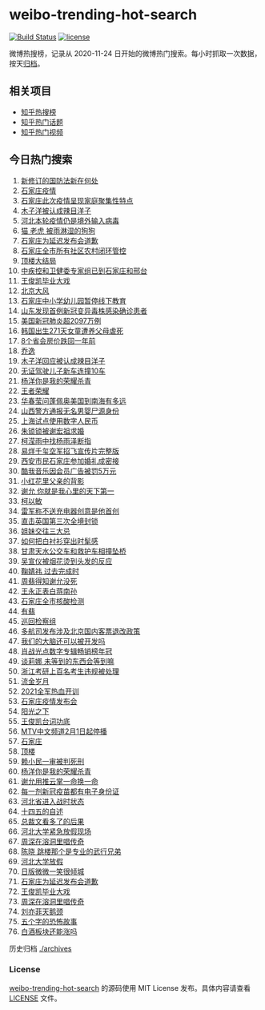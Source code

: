 # weibo-trending-hot-search

[![Build Status](https://github.com/justjavac/weibo-trending-hot-search/workflows/ci/badge.svg?branch=master)](https://github.com/justjavac/weibo-trending-hot-search/actions)
[![license](https://img.shields.io/github/license/justjavac/weibo-trending-hot-search)](https://github.com/justjavac/weibo-trending-hot-search/blob/master/LICENSE)

微博热搜榜，记录从 2020-11-24 日开始的微博热门搜索。每小时抓取一次数据，按天[归档](./archives)。

## 相关项目

- [知乎热搜榜](https://github.com/justjavac/zhihu-trending-top-search)
- [知乎热门话题](https://github.com/justjavac/zhihu-trending-hot-questions)
- [知乎热门视频](https://github.com/justjavac/zhihu-trending-hot-video)

## 今日热门搜索

<!-- BEGIN -->
<!-- 最后更新时间 Wed Jan 06 2021 07:29:42 GMT+0800 (CST) -->
1. [新修订的国防法新在何处](https://s.weibo.com//weibo?q=%23%E6%96%B0%E4%BF%AE%E8%AE%A2%E7%9A%84%E5%9B%BD%E9%98%B2%E6%B3%95%E6%96%B0%E5%9C%A8%E4%BD%95%E5%A4%84%23&Refer=new_time)
1. [石家庄疫情](https://s.weibo.com//weibo?q=%E7%9F%B3%E5%AE%B6%E5%BA%84%E7%96%AB%E6%83%85&Refer=top)
1. [石家庄此次疫情呈现家庭聚集性特点](https://s.weibo.com//weibo?q=%23%E7%9F%B3%E5%AE%B6%E5%BA%84%E6%AD%A4%E6%AC%A1%E7%96%AB%E6%83%85%E5%91%88%E7%8E%B0%E5%AE%B6%E5%BA%AD%E8%81%9A%E9%9B%86%E6%80%A7%E7%89%B9%E7%82%B9%23&Refer=top)
1. [木子洋被认成辣目洋子](https://s.weibo.com//weibo?q=%23%E6%9C%A8%E5%AD%90%E6%B4%8B%E8%A2%AB%E8%AE%A4%E6%88%90%E8%BE%A3%E7%9B%AE%E6%B4%8B%E5%AD%90%23&Refer=top)
1. [河北本轮疫情仍是境外输入病毒](https://s.weibo.com//weibo?q=%23%E6%B2%B3%E5%8C%97%E6%9C%AC%E8%BD%AE%E7%96%AB%E6%83%85%E4%BB%8D%E6%98%AF%E5%A2%83%E5%A4%96%E8%BE%93%E5%85%A5%E7%97%85%E6%AF%92%23&Refer=top)
1. [猫 老虎 被雨淋湿的狗狗](https://s.weibo.com//weibo?q=%E7%8C%AB%20%E8%80%81%E8%99%8E%20%E8%A2%AB%E9%9B%A8%E6%B7%8B%E6%B9%BF%E7%9A%84%E7%8B%97%E7%8B%97&Refer=top)
1. [石家庄为延迟发布会道歉](https://s.weibo.com//weibo?q=%23%E7%9F%B3%E5%AE%B6%E5%BA%84%E4%B8%BA%E5%BB%B6%E8%BF%9F%E5%8F%91%E5%B8%83%E4%BC%9A%E9%81%93%E6%AD%89%23&Refer=top)
1. [石家庄全市所有社区农村闭环管控](https://s.weibo.com//weibo?q=%23%E7%9F%B3%E5%AE%B6%E5%BA%84%E5%85%A8%E5%B8%82%E6%89%80%E6%9C%89%E7%A4%BE%E5%8C%BA%E5%86%9C%E6%9D%91%E9%97%AD%E7%8E%AF%E7%AE%A1%E6%8E%A7%23&Refer=top)
1. [顶楼大结局](https://s.weibo.com//weibo?q=%E9%A1%B6%E6%A5%BC%E5%A4%A7%E7%BB%93%E5%B1%80&Refer=top)
1. [中疾控和卫健委专家组已到石家庄和邢台](https://s.weibo.com//weibo?q=%23%E4%B8%AD%E7%96%BE%E6%8E%A7%E5%92%8C%E5%8D%AB%E5%81%A5%E5%A7%94%E4%B8%93%E5%AE%B6%E7%BB%84%E5%B7%B2%E5%88%B0%E7%9F%B3%E5%AE%B6%E5%BA%84%E5%92%8C%E9%82%A2%E5%8F%B0%23&Refer=top)
1. [王俊凯毕业大戏](https://s.weibo.com//weibo?q=%23%E7%8E%8B%E4%BF%8A%E5%87%AF%E6%AF%95%E4%B8%9A%E5%A4%A7%E6%88%8F%23&Refer=top)
1. [北京大风](https://s.weibo.com//weibo?q=%E5%8C%97%E4%BA%AC%E5%A4%A7%E9%A3%8E&Refer=top)
1. [石家庄中小学幼儿园暂停线下教育](https://s.weibo.com//weibo?q=%23%E7%9F%B3%E5%AE%B6%E5%BA%84%E4%B8%AD%E5%B0%8F%E5%AD%A6%E5%B9%BC%E5%84%BF%E5%9B%AD%E6%9A%82%E5%81%9C%E7%BA%BF%E4%B8%8B%E6%95%99%E8%82%B2%23&Refer=top)
1. [山东发现首例新冠变异毒株感染确诊患者](https://s.weibo.com//weibo?q=%23%E5%B1%B1%E4%B8%9C%E5%8F%91%E7%8E%B0%E9%A6%96%E4%BE%8B%E6%96%B0%E5%86%A0%E5%8F%98%E5%BC%82%E6%AF%92%E6%A0%AA%E6%84%9F%E6%9F%93%E7%A1%AE%E8%AF%8A%E6%82%A3%E8%80%85%23&Refer=top)
1. [美国新冠肺炎超2097万例](https://s.weibo.com//weibo?q=%E7%BE%8E%E5%9B%BD%E6%96%B0%E5%86%A0%E8%82%BA%E7%82%8E%E8%B6%852097%E4%B8%87%E4%BE%8B&Refer=top)
1. [韩国出生271天女童遭养父母虐死](https://s.weibo.com//weibo?q=%23%E9%9F%A9%E5%9B%BD%E5%87%BA%E7%94%9F271%E5%A4%A9%E5%A5%B3%E7%AB%A5%E9%81%AD%E5%85%BB%E7%88%B6%E6%AF%8D%E8%99%90%E6%AD%BB%23&Refer=top)
1. [8个省会房价跌回一年前](https://s.weibo.com//weibo?q=%238%E4%B8%AA%E7%9C%81%E4%BC%9A%E6%88%BF%E4%BB%B7%E8%B7%8C%E5%9B%9E%E4%B8%80%E5%B9%B4%E5%89%8D%23&Refer=top)
1. [乔逸](https://s.weibo.com//weibo?q=%E4%B9%94%E9%80%B8&Refer=top)
1. [木子洋回应被认成辣目洋子](https://s.weibo.com//weibo?q=%23%E6%9C%A8%E5%AD%90%E6%B4%8B%E5%9B%9E%E5%BA%94%E8%A2%AB%E8%AE%A4%E6%88%90%E8%BE%A3%E7%9B%AE%E6%B4%8B%E5%AD%90%23&Refer=top)
1. [无证驾驶儿子新车连撞10车](https://s.weibo.com//weibo?q=%23%E6%97%A0%E8%AF%81%E9%A9%BE%E9%A9%B6%E5%84%BF%E5%AD%90%E6%96%B0%E8%BD%A6%E8%BF%9E%E6%92%9E10%E8%BD%A6%23&Refer=top)
1. [杨洋你是我的荣耀杀青](https://s.weibo.com//weibo?q=%23%E6%9D%A8%E6%B4%8B%E4%BD%A0%E6%98%AF%E6%88%91%E7%9A%84%E8%8D%A3%E8%80%80%E6%9D%80%E9%9D%92%23&Refer=top)
1. [王者荣耀](https://s.weibo.com//weibo?q=%E7%8E%8B%E8%80%85%E8%8D%A3%E8%80%80&Refer=top)
1. [华春莹问蓬佩奥美国到南海有多远](https://s.weibo.com//weibo?q=%E5%8D%8E%E6%98%A5%E8%8E%B9%E9%97%AE%E8%93%AC%E4%BD%A9%E5%A5%A5%E7%BE%8E%E5%9B%BD%E5%88%B0%E5%8D%97%E6%B5%B7%E6%9C%89%E5%A4%9A%E8%BF%9C&Refer=top)
1. [山西警方通报无名男婴尸源身份](https://s.weibo.com//weibo?q=%E5%B1%B1%E8%A5%BF%E8%AD%A6%E6%96%B9%E9%80%9A%E6%8A%A5%E6%97%A0%E5%90%8D%E7%94%B7%E5%A9%B4%E5%B0%B8%E6%BA%90%E8%BA%AB%E4%BB%BD&Refer=top)
1. [上海试点使用数字人民币](https://s.weibo.com//weibo?q=%23%E4%B8%8A%E6%B5%B7%E8%AF%95%E7%82%B9%E4%BD%BF%E7%94%A8%E6%95%B0%E5%AD%97%E4%BA%BA%E6%B0%91%E5%B8%81%23&Refer=top)
1. [朱锁锁被谢宏祖求婚](https://s.weibo.com//weibo?q=%23%E6%9C%B1%E9%94%81%E9%94%81%E8%A2%AB%E8%B0%A2%E5%AE%8F%E7%A5%96%E6%B1%82%E5%A9%9A%23&Refer=top)
1. [柯滢雨中找杨雨泽断指](https://s.weibo.com//weibo?q=%23%E6%9F%AF%E6%BB%A2%E9%9B%A8%E4%B8%AD%E6%89%BE%E6%9D%A8%E9%9B%A8%E6%B3%BD%E6%96%AD%E6%8C%87%23&Refer=top)
1. [易烊千玺空军招飞宣传片完整版](https://s.weibo.com//weibo?q=%23%E6%98%93%E7%83%8A%E5%8D%83%E7%8E%BA%E7%A9%BA%E5%86%9B%E6%8B%9B%E9%A3%9E%E5%AE%A3%E4%BC%A0%E7%89%87%E5%AE%8C%E6%95%B4%E7%89%88%23&Refer=top)
1. [西安市民石家庄参加婚礼成密接](https://s.weibo.com//weibo?q=%23%E8%A5%BF%E5%AE%89%E5%B8%82%E6%B0%91%E7%9F%B3%E5%AE%B6%E5%BA%84%E5%8F%82%E5%8A%A0%E5%A9%9A%E7%A4%BC%E6%88%90%E5%AF%86%E6%8E%A5%23&Refer=top)
1. [酷我音乐因会员广告被罚5万元](https://s.weibo.com//weibo?q=%23%E9%85%B7%E6%88%91%E9%9F%B3%E4%B9%90%E5%9B%A0%E4%BC%9A%E5%91%98%E5%B9%BF%E5%91%8A%E8%A2%AB%E7%BD%9A5%E4%B8%87%E5%85%83%23&Refer=top)
1. [小红花里父亲的背影](https://s.weibo.com//weibo?q=%23%E5%B0%8F%E7%BA%A2%E8%8A%B1%E9%87%8C%E7%88%B6%E4%BA%B2%E7%9A%84%E8%83%8C%E5%BD%B1%23&Refer=top)
1. [谢允 你就是我心里的天下第一](https://s.weibo.com//weibo?q=%E8%B0%A2%E5%85%81%20%E4%BD%A0%E5%B0%B1%E6%98%AF%E6%88%91%E5%BF%83%E9%87%8C%E7%9A%84%E5%A4%A9%E4%B8%8B%E7%AC%AC%E4%B8%80&Refer=top)
1. [柯以敏](https://s.weibo.com//weibo?q=%E6%9F%AF%E4%BB%A5%E6%95%8F&Refer=top)
1. [雷军称不送充电器创意是他首创](https://s.weibo.com//weibo?q=%23%E9%9B%B7%E5%86%9B%E7%A7%B0%E4%B8%8D%E9%80%81%E5%85%85%E7%94%B5%E5%99%A8%E5%88%9B%E6%84%8F%E6%98%AF%E4%BB%96%E9%A6%96%E5%88%9B%23&Refer=top)
1. [直击英国第三次全境封锁](https://s.weibo.com//weibo?q=%23%E7%9B%B4%E5%87%BB%E8%8B%B1%E5%9B%BD%E7%AC%AC%E4%B8%89%E6%AC%A1%E5%85%A8%E5%A2%83%E5%B0%81%E9%94%81%23&Refer=top)
1. [姐妹交往三大忌](https://s.weibo.com//weibo?q=%23%E5%A7%90%E5%A6%B9%E4%BA%A4%E5%BE%80%E4%B8%89%E5%A4%A7%E5%BF%8C%23&Refer=top)
1. [如何把白衬衫穿出时髦感](https://s.weibo.com//weibo?q=%23%E5%A6%82%E4%BD%95%E6%8A%8A%E7%99%BD%E8%A1%AC%E8%A1%AB%E7%A9%BF%E5%87%BA%E6%97%B6%E9%AB%A6%E6%84%9F%23&Refer=top)
1. [甘肃天水公交车和救护车相撞坠桥](https://s.weibo.com//weibo?q=%E7%94%98%E8%82%83%E5%A4%A9%E6%B0%B4%E5%85%AC%E4%BA%A4%E8%BD%A6%E5%92%8C%E6%95%91%E6%8A%A4%E8%BD%A6%E7%9B%B8%E6%92%9E%E5%9D%A0%E6%A1%A5&Refer=top)
1. [吴宣仪被烟花烫到头发的反应](https://s.weibo.com//weibo?q=%23%E5%90%B4%E5%AE%A3%E4%BB%AA%E8%A2%AB%E7%83%9F%E8%8A%B1%E7%83%AB%E5%88%B0%E5%A4%B4%E5%8F%91%E7%9A%84%E5%8F%8D%E5%BA%94%23&Refer=top)
1. [鞠婧祎 过去完成时](https://s.weibo.com//weibo?q=%E9%9E%A0%E5%A9%A7%E7%A5%8E%20%E8%BF%87%E5%8E%BB%E5%AE%8C%E6%88%90%E6%97%B6&Refer=top)
1. [周翡得知谢允没死](https://s.weibo.com//weibo?q=%23%E5%91%A8%E7%BF%A1%E5%BE%97%E7%9F%A5%E8%B0%A2%E5%85%81%E6%B2%A1%E6%AD%BB%23&Refer=top)
1. [王永正表白蒋南孙](https://s.weibo.com//weibo?q=%23%E7%8E%8B%E6%B0%B8%E6%AD%A3%E8%A1%A8%E7%99%BD%E8%92%8B%E5%8D%97%E5%AD%99%23&Refer=top)
1. [石家庄全市核酸检测](https://s.weibo.com//weibo?q=%23%E7%9F%B3%E5%AE%B6%E5%BA%84%E5%85%A8%E5%B8%82%E6%A0%B8%E9%85%B8%E6%A3%80%E6%B5%8B%23&Refer=top)
1. [有翡](https://s.weibo.com//weibo?q=%E6%9C%89%E7%BF%A1&Refer=top)
1. [巡回检察组](https://s.weibo.com//weibo?q=%E5%B7%A1%E5%9B%9E%E6%A3%80%E5%AF%9F%E7%BB%84&Refer=top)
1. [多航司发布涉及北京国内客票退改政策](https://s.weibo.com//weibo?q=%E5%A4%9A%E8%88%AA%E5%8F%B8%E5%8F%91%E5%B8%83%E6%B6%89%E5%8F%8A%E5%8C%97%E4%BA%AC%E5%9B%BD%E5%86%85%E5%AE%A2%E7%A5%A8%E9%80%80%E6%94%B9%E6%94%BF%E7%AD%96&Refer=top)
1. [我们的大脑还可以被开发吗](https://s.weibo.com//weibo?q=%23%E6%88%91%E4%BB%AC%E7%9A%84%E5%A4%A7%E8%84%91%E8%BF%98%E5%8F%AF%E4%BB%A5%E8%A2%AB%E5%BC%80%E5%8F%91%E5%90%97%23&Refer=top)
1. [肖战光点数字专辑畅销榜年冠](https://s.weibo.com//weibo?q=%23%E8%82%96%E6%88%98%E5%85%89%E7%82%B9%E6%95%B0%E5%AD%97%E4%B8%93%E8%BE%91%E7%95%85%E9%94%80%E6%A6%9C%E5%B9%B4%E5%86%A0%23&Refer=top)
1. [谈莉娜 未等到的东西会等到嘛](https://s.weibo.com//weibo?q=%E8%B0%88%E8%8E%89%E5%A8%9C%20%E6%9C%AA%E7%AD%89%E5%88%B0%E7%9A%84%E4%B8%9C%E8%A5%BF%E4%BC%9A%E7%AD%89%E5%88%B0%E5%98%9B&Refer=top)
1. [浙江考研上百名考生违规被处理](https://s.weibo.com//weibo?q=%23%E6%B5%99%E6%B1%9F%E8%80%83%E7%A0%94%E4%B8%8A%E7%99%BE%E5%90%8D%E8%80%83%E7%94%9F%E8%BF%9D%E8%A7%84%E8%A2%AB%E5%A4%84%E7%90%86%23&Refer=top)
1. [流金岁月](https://s.weibo.com//weibo?q=%E6%B5%81%E9%87%91%E5%B2%81%E6%9C%88&Refer=top)
1. [2021全军热血开训](https://s.weibo.com//weibo?q=%232021%E5%85%A8%E5%86%9B%E7%83%AD%E8%A1%80%E5%BC%80%E8%AE%AD%23&Refer=new_time)
1. [石家庄疫情发布会](https://s.weibo.com//weibo?q=%23%E7%9F%B3%E5%AE%B6%E5%BA%84%E7%96%AB%E6%83%85%E5%8F%91%E5%B8%83%E4%BC%9A%23&Refer=top)
1. [阳光之下](https://s.weibo.com//weibo?q=%E9%98%B3%E5%85%89%E4%B9%8B%E4%B8%8B&Refer=top)
1. [王俊凯台词功底](https://s.weibo.com//weibo?q=%23%E7%8E%8B%E4%BF%8A%E5%87%AF%E5%8F%B0%E8%AF%8D%E5%8A%9F%E5%BA%95%23&Refer=top)
1. [MTV中文频道2月1日起停播](https://s.weibo.com//weibo?q=MTV%E4%B8%AD%E6%96%87%E9%A2%91%E9%81%932%E6%9C%881%E6%97%A5%E8%B5%B7%E5%81%9C%E6%92%AD&Refer=top)
1. [石家庄](https://s.weibo.com//weibo?q=%E7%9F%B3%E5%AE%B6%E5%BA%84&Refer=top)
1. [顶楼](https://s.weibo.com//weibo?q=%E9%A1%B6%E6%A5%BC&Refer=top)
1. [赖小民一审被判死刑](https://s.weibo.com//weibo?q=%23%E8%B5%96%E5%B0%8F%E6%B0%91%E4%B8%80%E5%AE%A1%E8%A2%AB%E5%88%A4%E6%AD%BB%E5%88%91%23&Refer=top)
1. [杨洋你是我的荣耀杀青](https://s.weibo.com//weibo?q=%E6%9D%A8%E6%B4%8B%E4%BD%A0%E6%98%AF%E6%88%91%E7%9A%84%E8%8D%A3%E8%80%80%E6%9D%80%E9%9D%92&Refer=top)
1. [谢允用推云掌一命换一命](https://s.weibo.com//weibo?q=%23%E8%B0%A2%E5%85%81%E7%94%A8%E6%8E%A8%E4%BA%91%E6%8E%8C%E4%B8%80%E5%91%BD%E6%8D%A2%E4%B8%80%E5%91%BD%23&Refer=top)
1. [每一剂新冠疫苗都有电子身份证](https://s.weibo.com//weibo?q=%23%E6%AF%8F%E4%B8%80%E5%89%82%E6%96%B0%E5%86%A0%E7%96%AB%E8%8B%97%E9%83%BD%E6%9C%89%E7%94%B5%E5%AD%90%E8%BA%AB%E4%BB%BD%E8%AF%81%23&Refer=new_time)
1. [河北省进入战时状态](https://s.weibo.com//weibo?q=%E6%B2%B3%E5%8C%97%E7%9C%81%E8%BF%9B%E5%85%A5%E6%88%98%E6%97%B6%E7%8A%B6%E6%80%81&Refer=top)
1. [十四五的自述](https://s.weibo.com//weibo?q=%23%E5%8D%81%E5%9B%9B%E4%BA%94%E7%9A%84%E8%87%AA%E8%BF%B0%23&Refer=new_time)
1. [总裁文看多了的后果](https://s.weibo.com//weibo?q=%23%E6%80%BB%E8%A3%81%E6%96%87%E7%9C%8B%E5%A4%9A%E4%BA%86%E7%9A%84%E5%90%8E%E6%9E%9C%23&Refer=top)
1. [河北大学紧急放假现场](https://s.weibo.com//weibo?q=%23%E6%B2%B3%E5%8C%97%E5%A4%A7%E5%AD%A6%E7%B4%A7%E6%80%A5%E6%94%BE%E5%81%87%E7%8E%B0%E5%9C%BA%23&Refer=top)
1. [周深在溶洞里唱传奇](https://s.weibo.com//weibo?q=%23%E5%91%A8%E6%B7%B1%E5%9C%A8%E6%BA%B6%E6%B4%9E%E9%87%8C%E5%94%B1%E4%BC%A0%E5%A5%87%23&Refer=top)
1. [陈晓 跳楼那个是专业的武行兄弟](https://s.weibo.com//weibo?q=%E9%99%88%E6%99%93%20%E8%B7%B3%E6%A5%BC%E9%82%A3%E4%B8%AA%E6%98%AF%E4%B8%93%E4%B8%9A%E7%9A%84%E6%AD%A6%E8%A1%8C%E5%85%84%E5%BC%9F&Refer=top)
1. [河北大学放假](https://s.weibo.com//weibo?q=%23%E6%B2%B3%E5%8C%97%E5%A4%A7%E5%AD%A6%E6%94%BE%E5%81%87%23&Refer=top)
1. [日版微微一笑很倾城](https://s.weibo.com//weibo?q=%23%E6%97%A5%E7%89%88%E5%BE%AE%E5%BE%AE%E4%B8%80%E7%AC%91%E5%BE%88%E5%80%BE%E5%9F%8E%23&Refer=top)
1. [石家庄为延迟发布会道歉](https://s.weibo.com//weibo?q=%E7%9F%B3%E5%AE%B6%E5%BA%84%E4%B8%BA%E5%BB%B6%E8%BF%9F%E5%8F%91%E5%B8%83%E4%BC%9A%E9%81%93%E6%AD%89&Refer=top)
1. [王俊凯毕业大戏](https://s.weibo.com//weibo?q=%E7%8E%8B%E4%BF%8A%E5%87%AF%E6%AF%95%E4%B8%9A%E5%A4%A7%E6%88%8F&Refer=top)
1. [周深在溶洞里唱传奇](https://s.weibo.com//weibo?q=%E5%91%A8%E6%B7%B1%E5%9C%A8%E6%BA%B6%E6%B4%9E%E9%87%8C%E5%94%B1%E4%BC%A0%E5%A5%87&Refer=top)
1. [刘亦菲天鹅颈](https://s.weibo.com//weibo?q=%23%E5%88%98%E4%BA%A6%E8%8F%B2%E5%A4%A9%E9%B9%85%E9%A2%88%23&Refer=top)
1. [五个字的恐怖故事](https://s.weibo.com//weibo?q=%23%E4%BA%94%E4%B8%AA%E5%AD%97%E7%9A%84%E6%81%90%E6%80%96%E6%95%85%E4%BA%8B%23&Refer=top)
1. [白酒板块还能涨吗](https://s.weibo.com//weibo?q=%23%E7%99%BD%E9%85%92%E6%9D%BF%E5%9D%97%E8%BF%98%E8%83%BD%E6%B6%A8%E5%90%97%23&Refer=top)
<!-- END -->

历史归档 [./archives](./archives)

### License

[weibo-trending-hot-search](https://github.com/justjavac/weibo-trending-hot-search) 的源码使用 MIT License 发布。具体内容请查看 [LICENSE](./LICENSE) 文件。
